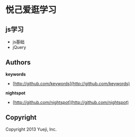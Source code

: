# 悦己爱逛学习

## js学习

* js基础
* jQuery


## Authors

**keywords**

+ [http://github.com/keywords](http://github.com/keywords)

**nightspot**

+ [http://github.com/nightspot](http://github.com/nightspot)


## Copyright

Copyright 2013 Yueji, Inc.